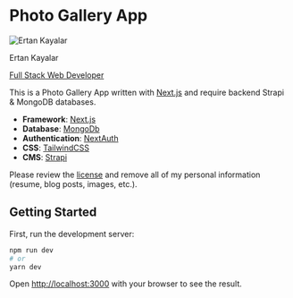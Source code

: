 # Photo Gallery App

![Ertan Kayalar](https://res.cloudinary.com/daqzk9ljd/image/upload/v1616234030/ek/author_qs0ytl.jpg)

Ertan Kayalar

[Full Stack Web Developer](https://ertankayalar.com)

This is a Photo Gallery App written with [Next.js](https://nextjs.org/) and require backend Strapi & MongoDB databases.

-   **Framework**: [Next.js](https://nextjs.org/)
-   **Database**: [MongoDb](https://www.mongodb.com)
-   **Authentication**: [NextAuth](https://next-auth.js.org)
-   **CSS**: [TailwindCSS](https://https://tailwindcss.com)
-   **CMS**: [Strapi](https://www.strapi.io)

Please review the [license](https://github.com/ertankayalar/photo-gallery-app/blob/main/LICENSE.txt) and remove all of my personal information (resume, blog posts, images, etc.).

## Getting Started

First, run the development server:

```bash
npm run dev
# or
yarn dev
```

Open [http://localhost:3000](http://localhost:3000) with your browser to see the result.
